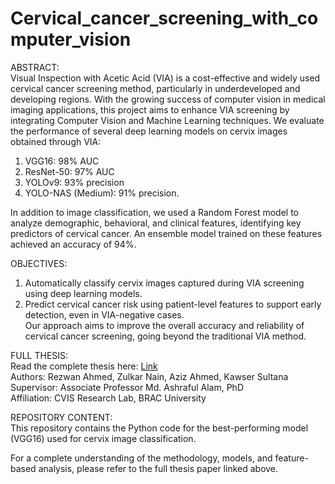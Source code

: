 # Cervical_cancer_screening_with_computer_vision

ABSTRACT:     
Visual Inspection with Acetic Acid (VIA) is a cost-effective and widely used cervical cancer screening method, particularly in underdeveloped and developing regions. With the growing success of computer vision in medical imaging applications, this project aims to enhance VIA screening by integrating Computer Vision and Machine Learning techniques. We evaluate the performance of several deep learning models on cervix images obtained through VIA:   
1. VGG16: 98% AUC
2. ResNet-50: 97% AUC
3. YOLOv9: 93% precision
4. YOLO-NAS (Medium): 91% precision.    
   
In addition to image classification, we used a Random Forest model to analyze demographic, behavioral, and clinical features, identifying key predictors of cervical cancer. An ensemble model trained on these features achieved an accuracy of 94%.
    

   
OBJECTIVES:   
1. Automatically classify cervix images captured during VIA screening using deep learning models.
2. Predict cervical cancer risk using patient-level features to support early detection, even in VIA-negative cases.   
Our approach aims to improve the overall accuracy and reliability of cervical cancer screening, going beyond the traditional VIA method.

FULL THESIS:    
Read the complete thesis here: [Link](https://dspace.bracu.ac.bd:8443/xmlui/handle/10361/25092)   
Authors: Rezwan Ahmed, Zulkar Nain, Aziz Ahmed, Kawser Sultana   
Supervisor: Associate Professor Md. Ashraful Alam, PhD    
Affiliation: CVIS Research Lab, BRAC University   

REPOSITORY CONTENT:   
This repository contains the Python code for the best-performing model (VGG16) used for cervix image classification.   

For a complete understanding of the methodology, models, and feature-based analysis, please refer to the full thesis paper linked above.

